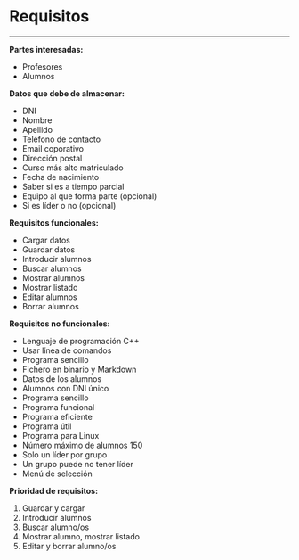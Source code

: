 # Requisitos
---
**Partes interesadas:**  
* Profesores
* Alumnos

**Datos que debe de almacenar:**  
* DNI
* Nombre
* Apellido
* Teléfono de contacto
* Email coporativo
* Dirección postal
* Curso más alto matriculado
* Fecha de nacimiento
* Saber si es a tiempo parcial
* Equipo al que forma parte (opcional)
* Si es líder o no (opcional)

**Requisitos funcionales:**  
* Cargar datos
* Guardar datos
* Introducir alumnos
* Buscar alumnos
* Mostrar alumnos
* Mostrar listado
* Editar alumnos
* Borrar alumnos

**Requisitos no funcionales:**
* Lenguaje de programación C++
* Usar línea de comandos 
* Programa sencillo
* Fichero en binario y Markdown
* Datos de los alumnos
* Alumnos con DNI único
* Programa sencillo
* Programa funcional
* Programa eficiente
* Programa útil
* Programa para Linux
* Número máximo de alumnos 150
* Solo un líder por grupo
* Un grupo puede no tener líder
* Menú de selección

**Prioridad de requisitos:**
1. Guardar y cargar
2. Introducir alumnos
3. Buscar alumno/os
4. Mostrar alumno, mostrar listado
5. Editar y borrar alumno/os
